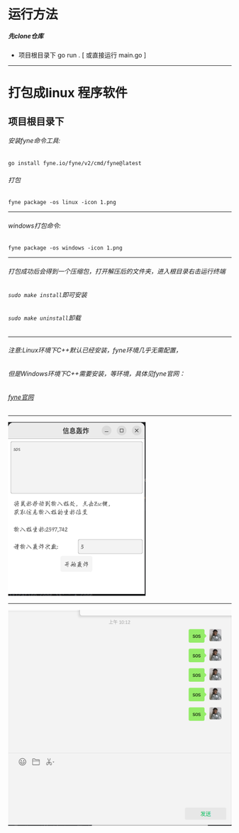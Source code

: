 # 运行方法
##### 先clone仓库
* 项目根目录下 go run .  [ 或直接运行 main.go ]
***
# 打包成linux 程序软件
## 项目根目录下
###### 安装fyne命令工具:
    go install fyne.io/fyne/v2/cmd/fyne@latest  
###### 打包
    fyne package -os linux -icon 1.png   
***
###### windows打包命令: 
    fyne package -os windows -icon 1.png
***
###### 打包成功后会得到一个压缩包，打开解压后的文件夹，进入根目录右击运行终端
###### `sudo make install`即可安装
###### `sudo make uninstall`卸载
***
###### 注意:Linux环境下C++默认已经安装，fyne环境几乎无需配置，
###### 但是Windows环境下C++需要安装，等环境，具体见fyne官网：
###### [fyne官网](https://docs.fyne.io/)
***
![运行示例1](/eg/eg1.png "运行示例1")
***
![运行示例2](/eg/eg2.png "运行示例2")